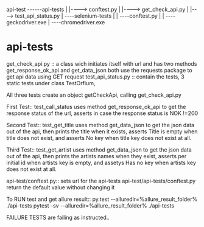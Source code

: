 
api-test  ------api-tests
            |           |----> conftest.py
            |           |----> get_check_api.py
            |           |----> test_api_status.py
            |
            ----selenium-tests
            |
            |
            ----conftest.py
            |
            |
            ----geckodriver.exe
            |
            ----chromedriver.exe
            


api-tests
=================

get_check_api.py :: a class wich initiates itself with url and has two methods get_response_ok_api and get_data_json both use the requests package to get api data using GET request 
test_api_status.py :: contain the tests, 3 static tests under class TestOrfium, 

All three tests create an object getCheckApi, calling get_check_api.py


First Test:: test_call_status 
uses method get_response_ok_api to get the response status of the url, 
asserts in case the response status is NOK !=200

Second Test:: test_get_title
uses method get_data_json to get the json data out of the api, then prints the title when it exists, 
asserts Title is empty when title does not exist, and asserts No key when title key does not exist at all.

Third Test:: test_get_artist
uses method get_data_json to get the json data out of the api, then prints the artists names when they exist, 
asserts per initial id when artists key is empty, and assetys Has no key when artists key does not exist at all.

api-test/conftest.py::
  sets url for the api-tests 
api-test/api-tests/conftest.py
    return the default value without changing it


 To RUN test and get allure result::
    py.test --alluredir=%allure_result_folder% ./api-tests
    pytest -sv --alluredir=%allure_result_folder% ./api-tests
    
    
 FAILURE TESTS are failing as instructed..